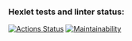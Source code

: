 ### Hexlet tests and linter status:

[![Actions Status](https://github.com/IVANn84/frontend-project-lvl1/workflows/hexlet-check/badge.svg)](https://github.com/IVANn84/frontend-project-lvl1/actions)
[![Maintainability](https://api.codeclimate.com/v1/badges/a99a88d28ad37a79dbf6/maintainability)](https://codeclimate.com/github/codeclimate/codeclimate/maintainability)

